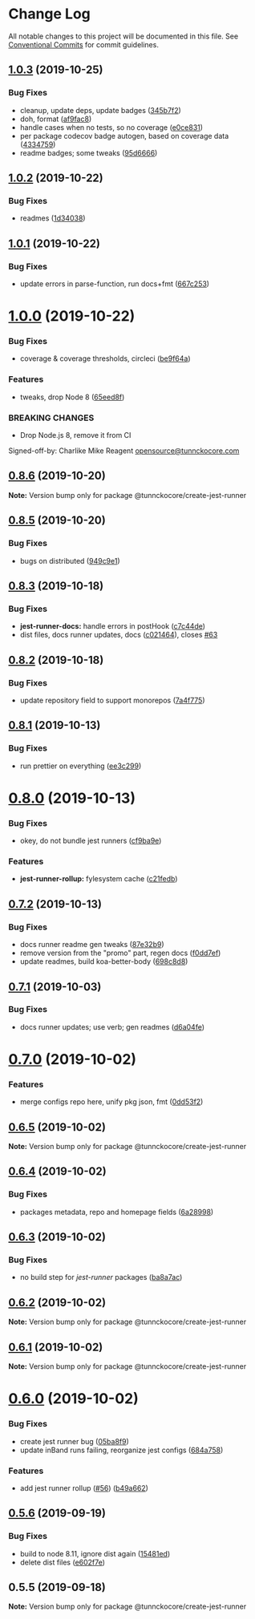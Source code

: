 # Change Log

All notable changes to this project will be documented in this file.
See [Conventional Commits](https://conventionalcommits.org) for commit guidelines.

## [1.0.3](https://github.com/tunnckoCore/opensource/compare/@tunnckocore/create-jest-runner@1.0.2...@tunnckocore/create-jest-runner@1.0.3) (2019-10-25)


### Bug Fixes

* cleanup, update deps, update badges ([345b7f2](https://github.com/tunnckoCore/opensource/commit/345b7f23e39481409ddc84d37308986462ada969))
* doh, format ([af9fac8](https://github.com/tunnckoCore/opensource/commit/af9fac844fb3d43fb43d39003eec18f482b6c6aa))
* handle cases when no tests, so no coverage ([e0ce831](https://github.com/tunnckoCore/opensource/commit/e0ce8313eedbcb5e8780865ed05533b5a2190c36))
* per package codecov badge autogen, based on coverage data ([4334759](https://github.com/tunnckoCore/opensource/commit/4334759d331dfcef98f43735a356753a685b139a))
* readme badges; some tweaks ([95d6666](https://github.com/tunnckoCore/opensource/commit/95d666659a2ac29bece307d22c66b6c0e7e47683))





## [1.0.2](https://github.com/tunnckoCore/opensource/compare/@tunnckocore/create-jest-runner@1.0.1...@tunnckocore/create-jest-runner@1.0.2) (2019-10-22)


### Bug Fixes

* readmes ([1d34038](https://github.com/tunnckoCore/opensource/commit/1d3403852b1c6321c8fea89d45956e73b20a616e))





## [1.0.1](https://github.com/tunnckoCore/opensource/compare/@tunnckocore/create-jest-runner@1.0.0...@tunnckocore/create-jest-runner@1.0.1) (2019-10-22)


### Bug Fixes

* update errors in parse-function,  run docs+fmt ([667c253](https://github.com/tunnckoCore/opensource/commit/667c2539f668bfe07659ea397d9dda1305b7da4e))





# [1.0.0](https://github.com/tunnckoCore/opensource/compare/@tunnckocore/create-jest-runner@0.8.6...@tunnckocore/create-jest-runner@1.0.0) (2019-10-22)


### Bug Fixes

* coverage & coverage thresholds, circleci ([be9f64a](https://github.com/tunnckoCore/opensource/commit/be9f64a68a0ef029d006cddb90f78ba7369e6a08))


### Features

* tweaks, drop Node 8 ([65eed8f](https://github.com/tunnckoCore/opensource/commit/65eed8f5849b2e19656c562e10db276115ce3e24))


### BREAKING CHANGES

* Drop Node.js 8, remove it from CI

Signed-off-by: Charlike Mike Reagent <opensource@tunnckocore.com>





## [0.8.6](https://github.com/tunnckoCore/opensource/compare/@tunnckocore/create-jest-runner@0.8.5...@tunnckocore/create-jest-runner@0.8.6) (2019-10-20)

**Note:** Version bump only for package @tunnckocore/create-jest-runner





## [0.8.5](https://github.com/tunnckoCore/opensource/compare/@tunnckocore/create-jest-runner@0.8.3...@tunnckocore/create-jest-runner@0.8.5) (2019-10-20)


### Bug Fixes

* bugs on distributed ([949c9e1](https://github.com/tunnckoCore/opensource/commit/949c9e1))





## [0.8.3](https://github.com/tunnckoCore/opensource/compare/@tunnckocore/create-jest-runner@0.8.2...@tunnckocore/create-jest-runner@0.8.3) (2019-10-18)


### Bug Fixes

* **jest-runner-docs:** handle errors in postHook ([c7c44de](https://github.com/tunnckoCore/opensource/commit/c7c44de))
* dist files, docs runner updates, docs ([c021464](https://github.com/tunnckoCore/opensource/commit/c021464)), closes [#63](https://github.com/tunnckoCore/opensource/issues/63)





## [0.8.2](https://github.com/tunnckoCore/opensource/compare/@tunnckocore/create-jest-runner@0.8.1...@tunnckocore/create-jest-runner@0.8.2) (2019-10-18)


### Bug Fixes

* update repository field to support monorepos ([7a4f775](https://github.com/tunnckoCore/opensource/commit/7a4f775))





## [0.8.1](https://github.com/tunnckoCore/opensource/tree/master/@tunnckocore/create-jest-runner/compare/@tunnckocore/create-jest-runner@0.8.0...@tunnckocore/create-jest-runner@0.8.1) (2019-10-13)


### Bug Fixes

* run prettier on everything ([ee3c299](https://github.com/tunnckoCore/opensource/tree/master/@tunnckocore/create-jest-runner/commit/ee3c299))





# [0.8.0](https://github.com/tunnckoCore/opensource/tree/master/@tunnckocore/create-jest-runner/compare/@tunnckocore/create-jest-runner@0.7.2...@tunnckocore/create-jest-runner@0.8.0) (2019-10-13)


### Bug Fixes

* okey, do not bundle jest runners ([cf9ba9e](https://github.com/tunnckoCore/opensource/tree/master/@tunnckocore/create-jest-runner/commit/cf9ba9e))


### Features

* **jest-runner-rollup:** fylesystem cache ([c21fedb](https://github.com/tunnckoCore/opensource/tree/master/@tunnckocore/create-jest-runner/commit/c21fedb))





## [0.7.2](https://github.com/tunnckoCore/opensource/tree/master/@tunnckocore/create-jest-runner/compare/@tunnckocore/create-jest-runner@0.7.1...@tunnckocore/create-jest-runner@0.7.2) (2019-10-13)


### Bug Fixes

* docs runner readme gen tweaks ([87e32b9](https://github.com/tunnckoCore/opensource/tree/master/@tunnckocore/create-jest-runner/commit/87e32b9))
* remove version from the "promo" part, regen docs ([f0dd7ef](https://github.com/tunnckoCore/opensource/tree/master/@tunnckocore/create-jest-runner/commit/f0dd7ef))
* update readmes, build koa-better-body ([698c8d8](https://github.com/tunnckoCore/opensource/tree/master/@tunnckocore/create-jest-runner/commit/698c8d8))





## [0.7.1](https://github.com/tunnckoCore/opensource/tree/master/@tunnckocore/create-jest-runner/compare/@tunnckocore/create-jest-runner@0.7.0...@tunnckocore/create-jest-runner@0.7.1) (2019-10-03)


### Bug Fixes

* docs runner updates; use verb; gen readmes ([d6a04fe](https://github.com/tunnckoCore/opensource/tree/master/@tunnckocore/create-jest-runner/commit/d6a04fe))





# [0.7.0](https://github.com/tunnckoCore/opensource/tree/master/@tunnckocore/create-jest-runner/compare/@tunnckocore/create-jest-runner@0.6.5...@tunnckocore/create-jest-runner@0.7.0) (2019-10-02)


### Features

* merge configs repo here, unify pkg json, fmt ([0dd53f2](https://github.com/tunnckoCore/opensource/tree/master/@tunnckocore/create-jest-runner/commit/0dd53f2))





## [0.6.5](https://github.com/tunnckoCore/opensource/tree/master/@tunnckocore/create-jest-runner/compare/@tunnckocore/create-jest-runner@0.6.4...@tunnckocore/create-jest-runner@0.6.5) (2019-10-02)

**Note:** Version bump only for package @tunnckocore/create-jest-runner





## [0.6.4](https://github.com/tunnckoCore/opensource/tree/master/@tunnckocore/create-jest-runner/compare/@tunnckocore/create-jest-runner@0.6.3...@tunnckocore/create-jest-runner@0.6.4) (2019-10-02)


### Bug Fixes

* packages metadata, repo and homepage fields ([6a28998](https://github.com/tunnckoCore/opensource/tree/master/@tunnckocore/create-jest-runner/commit/6a28998))





## [0.6.3](https://github.com/tunnckoCore/opensource/compare/@tunnckocore/create-jest-runner@0.6.2...@tunnckocore/create-jest-runner@0.6.3) (2019-10-02)


### Bug Fixes

* no build step for *jest-runner* packages ([ba8a7ac](https://github.com/tunnckoCore/opensource/commit/ba8a7ac))





## [0.6.2](https://github.com/tunnckoCore/opensource/compare/@tunnckocore/create-jest-runner@0.6.1...@tunnckocore/create-jest-runner@0.6.2) (2019-10-02)

**Note:** Version bump only for package @tunnckocore/create-jest-runner





## [0.6.1](https://github.com/tunnckoCore/opensource/compare/@tunnckocore/create-jest-runner@0.6.0...@tunnckocore/create-jest-runner@0.6.1) (2019-10-02)

**Note:** Version bump only for package @tunnckocore/create-jest-runner





# [0.6.0](https://github.com/tunnckoCore/opensource/compare/@tunnckocore/create-jest-runner@0.5.6...@tunnckocore/create-jest-runner@0.6.0) (2019-10-02)


### Bug Fixes

* create jest runner bug ([05ba8f9](https://github.com/tunnckoCore/opensource/commit/05ba8f9))
* update inBand runs failing, reorganize jest configs ([684a758](https://github.com/tunnckoCore/opensource/commit/684a758))


### Features

* add jest runner rollup ([#56](https://github.com/tunnckoCore/opensource/issues/56)) ([b49a662](https://github.com/tunnckoCore/opensource/commit/b49a662))





## [0.5.6](https://github.com/tunnckoCore/opensource/compare/@tunnckocore/create-jest-runner@0.5.5...@tunnckocore/create-jest-runner@0.5.6) (2019-09-19)


### Bug Fixes

* build to node 8.11, ignore dist again ([15481ed](https://github.com/tunnckoCore/opensource/commit/15481ed))
* delete dist files ([e602f7e](https://github.com/tunnckoCore/opensource/commit/e602f7e))





## 0.5.5 (2019-09-18)

**Note:** Version bump only for package @tunnckocore/create-jest-runner
